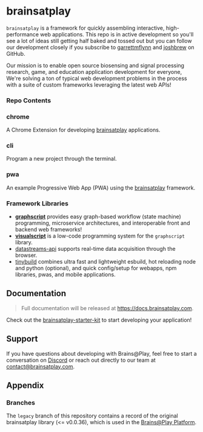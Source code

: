 # brainsatplay
`brainsatplay` is a framework for quickly assembling interactive, high-performance web applications. This repo is in active development so you'll see a lot of ideas still getting half baked and tossed out but you can follow our development closely if you subscribe to [garrettmflynn](https://github.com/garrettmflynn) and [joshbrew](https://github.com/joshbrew) on GitHub.

Our mission is to enable open source biosensing and signal processing research, game, and education application development for everyone, We're solving a ton of typical web development problems in the process with a suite of custom frameworks leveraging the latest web APIs!

### Repo Contents
### chrome
A Chrome Extension for developing [brainsatplay](https://github.com/brainsatplay/brainsatplay) applications.

### cli
Program a new project through the terminal.

### pwa
An example Progressive Web App (PWA) using the [brainsatplay](https://github.com/brainsatplay/brainsatplay) framework.

### Framework Libraries
- [**graphscript**](https://github.com/brainsatplay/graphscript) provides easy graph-based workflow (state machine) programming, microservice architectures, and interoperable front and backend web frameworks!
- [**visualscript**](https://github.com/brainsatplay/visualscript) is a low-code programming system for the `graphscript` library.
- [datastreams-api](https://github.com/brainsatplay/datastreams-api) supports real-time data acquisition through the browser.
- [tinybuild](https://github.com/brainsatplay/tinybuild) combines ultra fast and lightweight esbuild, hot reloading node and python (optional), and quick config/setup for webapps, npm libraries, pwas, and mobile applications.

## Documentation
> Full documentation will be released at https://docs.brainsatplay.com.

Check out the [brainsatplay-starter-kit](https://github.com/brainsatplay/brainsatplay-starter-kit) to start developing your application!

## Support
If you have questions about developing with Brains@Play, feel free to start a conversation on [Discord](https://discord.gg/tQ8P79tw8j) or reach out directly to our team at [contact@brainsatplay.com](mailto:contact@brainsatplay.com).


## Appendix
### Branches
The `legacy` branch of this repository contains a record of the original brainsatplay library (<= v0.0.36), which is used in the [Brains@Play Platform](https://github.com/brainsatplay/platform).

